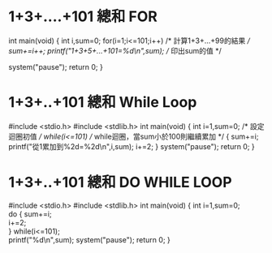 # 1+3+....+101 總和 FOR
int main(void)
{
 int i,sum=0;
 for(i=1;i<=101;i++)			/* 計算1+3+...+99的結果 */
    sum+=i++;
 printf("1+3+5+...+101=%d\n",sum);	/* 印出sum的值 */
  
 system("pause");
 return 0;
}

# 1+3+..+101 總和 While Loop
#include <stdio.h>
#include <stdlib.h>
int main(void)
{
   int i=1,sum=0;	/* 設定迴圈初值 */
   while(i<=101)    /* while迴圈，當sum小於100則繼續累加 */
   {
      sum+=i;
      printf("從1累加到%2d=%2d\n",i,sum);
      i+=2;
   }
   system("pause");
   return 0;
}
# 1+3+..+101 總和 DO WHILE LOOP
#include <stdio.h>
#include <stdlib.h>
int main(void)
{
   int i=1,sum=0;	
   do
{
     sum+=i;  
     i+=2;   
}  while(i<=101);   
   printf("%d\n",sum);
   system("pause");
   return 0;
}
